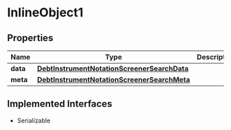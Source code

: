 

# InlineObject1


## Properties

Name | Type | Description | Notes
------------ | ------------- | ------------- | -------------
**data** | [**DebtInstrumentNotationScreenerSearchData**](DebtInstrumentNotationScreenerSearchData.md) |  |  [optional]
**meta** | [**DebtInstrumentNotationScreenerSearchMeta**](DebtInstrumentNotationScreenerSearchMeta.md) |  |  [optional]


## Implemented Interfaces

* Serializable



